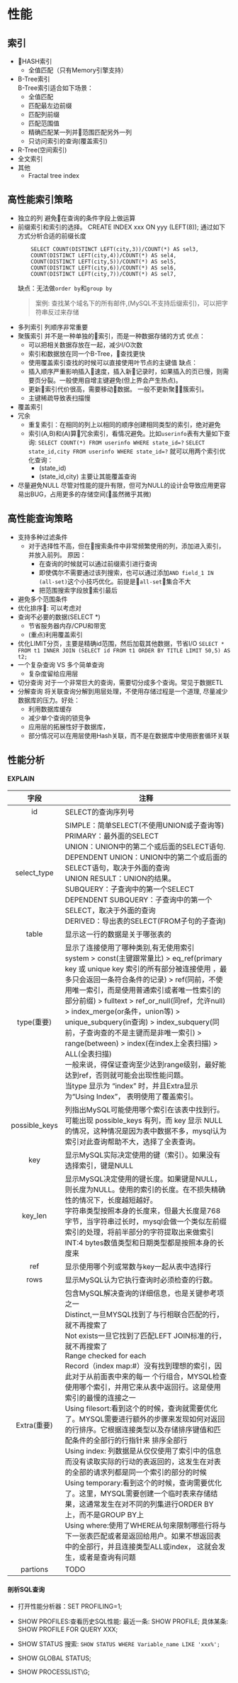 # 性能
## 索引
- HASH索引
    - 全值匹配（只有Memory引擎支持）
- B-Tree索引  
    B-Tree索引适合如下场景：
    - 全值匹配
    - 匹配最左边前缀
    - 匹配列前缀
    - 匹配范围值
    - 精确匹配某一列并范围匹配另外一列
    - 只访问索引的查询(覆盖索引)
- R-Tree(空间索引)
- 全文索引
- 其他
    - Fractal tree index
## 高性能索引策略
- 独立的列
    避免在查询的条件字段上做运算
- 前缀索引和索引的选择。
    CREATE INDEX xxx ON yyy (LEFT(8));
    通过如下方式分析合适的前缀长度
    ```
        SELECT COUNT(DISTINCT LEFT(city,3))/COUNT(*) AS sel3,
        COUNT(DISTINCT LEFT(city,4))/COUNT(*) AS sel4,
        COUNT(DISTINCT LEFT(city,5))/COUNT(*) AS sel5,
        COUNT(DISTINCT LEFT(city,6))/COUNT(*) AS sel6,
        COUNT(DISTINCT LEFT(city,7))/COUNT(*) AS sel7,
    ```
    缺点：无法做`order by`和`group by`
    >案例: 查找某个域名下的所有邮件,(MySQL不支持后缀索引)，可以把字符串反过来存储
- 多列索引
    列顺序非常重要
- 聚簇索引
    并不是一种单独的索引，而是一种数据存储的方式
    优点：
    - 可以把相关数据存放在一起，减少I/O次数
    - 索引和数据放在同一个B-Tree，查找更快
    - 使用覆盖索引查找的时候可以直接使用叶节点的主键值
    缺点：
    - 插入顺序严重影响插入速度，插入新记录时，如果插入的页已慢，则需要页分裂。一般使用自增主键避免(但上界会产生热点)。
    - 更新索引代价很高，需要移动数据。 一般不更新聚簇索引。
    - 主键稀疏导致表扫描慢
- 覆盖索引
- 冗余
    - 重复索引：在相同的列上以相同的顺序创建相同类型的索引，绝对避免
    - 索引(A,B)和(A)算冗余索引，看情况避免。比如`userinfo`表有大量如下查询:
        `SELECT COUNT(*) FROM userinfo WHERE state_id=?`
        `SELECT state_id,city FROM userinfo WHERE state_id=?`
        就可以用两个索引优化查询：
        - (state_id)
        - (state_id,city) 主要让其能覆盖查询
- 尽量避免NULL
    尽管对性能的提升有限，但可为NULL的设计会导致应用更容易出BUG，占用更多的存储空间(虽然微乎其微)
## 高性能查询策略
- 支持多种过滤条件
    - 对于选择性不高，但在搜索条件中非常频繁使用的列，添加进入索引，并放入前列。 原因：
        - 在查询的时候就可以通过前缀索引进行查询
        - 即使偶尔不需要通过该列搜索，也可以通过添加`AND field_1 IN (all-set)`这个小技巧优化。前提是`all-set`集合不大
        - 把范围搜索字段放索引最后
- 避免多个范围条件
- 优化排序: 可以考虑对
- 查询不必要的数据(SELECT *)
    - 节省服务器内存/CPU和带宽
    - (重点)利用覆盖索引
- 优化LIMIT分页，主要是精确id范围，然后加载其他数据，节省I/O
    `SELECT * FROM t1 INNER JOIN (SELECT id FROM t1 ORDER BY TITLE LIMIT 50,5) AS t2;`
- 一个复杂查询 VS 多个简单查询
    - 复杂度留给应用层
- 切分查询
    对于一个非常巨大的查询，需要切分成多个查询。常见于数据ETL
- 分解查询
    将关联查询分解到用层处理，不使用存储过程是一个道理, 尽量减少数据库的压力。好处：
    - 利用数据库缓存
    - 减少单个查询的锁竞争
    - 应用层的拓展性好于数据库，
    - 部分情况可以在用层使用Hash关联，而不是在数据库中使用嵌套循环关联
## 性能分析
#### EXPLAIN  
字段|注释
:-:|-
id|SELECT的查询序列号
select_type|SIMPLE：简单SELECT(不使用UNION或子查询等)<br>PRIMARY：最外面的SELECT<br>UNION：UNION中的第二个或后面的SELECT语句.<br> DEPENDENT UNION：UNION中的第二个或后面的SELECT语句，取决于外面的查询<br>UNION RESULT：UNION的结果。<br>SUBQUERY：子查询中的第一个SELECT<br>DEPENDENT SUBQUERY：子查询中的第一个SELECT，取决于外面的查询<br>DERIVED：导出表的SELECT(FROM子句的子查询)
table|显示这一行的数据是关于哪张表的
type(重要)|显示了连接使用了哪种类别,有无使用索引<br>system > const(主键跟常量比) > eq_ref(primary key 或 unique key 索引的所有部分被连接使用 ，最多只会返回一条符合条件的记录) > ref(同前，不使用唯一索引，而是使用普通索引或者唯一性索引的部分前缀) > fulltext > ref_or_null(同ref，允许null) > index_merge(or条件，union等) > unique_subquery(in查询) > index_subquery(同前，子查询查的不是主键而是非唯一索引) > range(between) > index(在index上全表扫描) > ALL(全表扫描)<br>一般来说，得保证查询至少达到range级别，最好能达到ref，否则就可能会出现性能问题。<br>当type 显示为 “index” 时，并且Extra显示为“Using Index”， 表明使用了覆盖索引。
possible_keys|列指出MySQL可能使用哪个索引在该表中找到行。可能出现 possible_keys 有列，而 key 显示 NULL 的情况，这种情况是因为表中数据不多，mysql认为索引对此查询帮助不大，选择了全表查询。
key|显示MySQL实际决定使用的键（索引）。如果没有选择索引，键是NULL
key_len|显示MySQL决定使用的键长度。如果键是NULL，则长度为NULL。使用的索引的长度。在不损失精确性的情况下，长度越短越好。<br>字符串类型按照本身的长度来，但最大长度是768字节，当字符串过长时，mysql会做一个类似左前缀索引的处理，将前半部分的字符提取出来做索引<br>INT:4 bytes数值类型和日期类型都是按照本身的长度来
ref|显示使用哪个列或常数与key一起从表中选择行
rows|显示MySQL认为它执行查询时必须检查的行数。
Extra(重要)|包含MySQL解决查询的详细信息，也是关键参考项之一<br>Distinct,一旦MYSQL找到了与行相联合匹配的行，就不再搜索了<br>Not exists一旦它找到了匹配LEFT JOIN标准的行，就不再搜索了<br>Range checked for each<br>Record（index map:#）没有找到理想的索引，因此对于从前面表中来的每一 个行组合，MYSQL检查使用哪个索引，并用它来从表中返回行。这是使用索引的最慢的连接之一<br>Using filesort:看到这个的时候，查询就需要优化了。MYSQL需要进行额外的步骤来发现如何对返回的行排序。它根据连接类型以及存储排序键值和匹配条件的全部行的行指针来 排序全部行<br>Using index: 列数据是从仅仅使用了索引中的信息而没有读取实际的行动的表返回的，这发生在对表的全部的请求列都是同一个索引的部分的时候<br>Using temporary:看到这个的时候，查询需要优化了。这里，MYSQL需要创建一个临时表来存储结果，这通常发生在对不同的列集进行ORDER BY上，而不是GROUP BY上<br>Using where:使用了WHERE从句来限制哪些行将与下一张表匹配或者是返回给用户。如果不想返回表中的全部行，并且连接类型ALL或index， 这就会发生，或者是查询有问题
partions|TODO

#### 剖析SQL查询
- 打开性能分析器：SET PROFILING=1;
- SHOW PROFILES:查看历史SQL性能: 
    最近一条: SHOW PROFILE;
    具体某条: SHOW PROFILE FOR QUERY XXX;
- SHOW STATUS
    搜索: `SHOW STATUS WHERE Variable_name LIKE 'xxx%';`
- SHOW GLOBAL STATUS;

- SHOW PROCESSLIST\G;